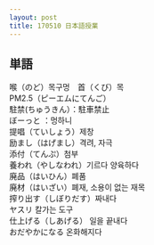 ```yaml
---
layout: post
title: 170510 日本語授業
---
```


## 単語
喉（のど）목구멍　首（くび）목  
PM2.5（ピーエムにてんご）  
駐禁(ちゅうきん）：駐車禁止  
ぼーっと ：멍하니  
提唱（ていしょう）제창  
励まし（はげまし）격려, 자극  
添付（てんぷ）첨부  
養われ（やしなわれ）기르다 양육하다  
廃品（はいひん）폐품  
廃材（はいざい）폐재, 소용이 없는 재목  
搾り出す（しぼりだす）짜내다  
ヤスリ 칼가는 도구  
仕上げる（しあげる） 일을 끝내다  
おだやかになる 온화해지다    
